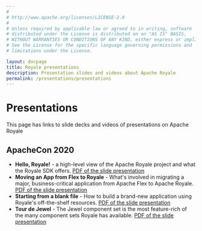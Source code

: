 ```yaml
---
# 
# http://www.apache.org/licenses/LICENSE-2.0
# 
# Unless required by applicable law or agreed to in writing, software
# distributed under the License is distributed on an "AS IS" BASIS,
# WITHOUT WARRANTIES OR CONDITIONS OF ANY KIND, either express or implied.
# See the License for the specific language governing permissions and
# limitations under the License.

layout: docpage
title: Royale presentations
description: Presentation slides and videos about Apache Royale
permalink: /presentations/presentations
---
```


# Presentations

This page has links to slide decks and videos of presentations on Apache Royale

## ApacheCon 2020

  - **Hello, Royale!** - a high-level view of the Apache Royale project and what the Royale SDK offers. <a href="https://apache.github.io/royale-docs/presentations/HelloRoyale!-ApacheCon2020.pdf" target="_blank">PDF of the slide presentation</a>
  - **Moving an App from Flex to Royale** - What's involved in migrating a major, business-critical application from Apache Flex to Apache Royale. <a href="MovingaFlexAppToRoyale-ApacheCon2020.pdf" target="_blank">PDF of the slide presentation</a>
  - **Starting from a blank file** - How to build a brand-new application using Royale's off-the-shelf resources. <a href="StartingFromABlankFile-ApacheCon2020.pdf" target="_blank">PDF of the slide presentation</a>
  - **Tour de Jewel** - The Jewel component set is the most feature-rich of the many component sets Royale has available. <a href="TourDeJewel-ApacheCon2020.pdf" target="_blank">PDF of the slide presentation</a>
